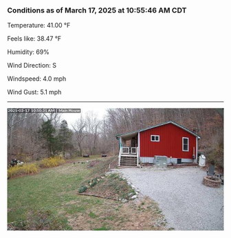 ### Conditions as of March 17, 2025 at 10:55:46 AM CDT 

Temperature: 41.00 &deg;F

Feels like: 38.47 &deg;F

Humidity: 69%

Wind Direction: S

Windspeed: 4.0 mph

Wind Gust: 5.1 mph

---

<img src="./images/latest.jpeg"/>

